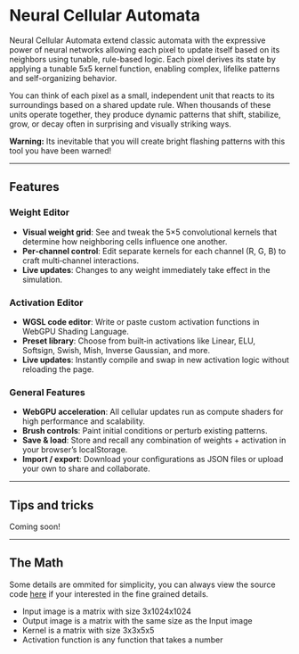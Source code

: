 # Neural Cellular Automata
Neural Cellular Automata extend classic automata with the expressive power of neural networks allowing each pixel to update itself based on its neighbors using tunable, rule-based logic. Each pixel derives its state by applying a tunable 5x5 kernel function, enabling complex, lifelike patterns and self-organizing behavior. 

You can think of each pixel as a small, independent unit that reacts to its surroundings based on a shared update rule. When thousands of these units operate together, they produce dynamic patterns that shift, stabilize, grow, or decay often in surprising and visually striking ways.

**Warning:** Its inevitable that you will create bright flashing patterns with this tool you have been warned!

---

## Features

### Weight Editor
- **Visual weight grid**: See and tweak the 5×5 convolutional kernels that determine how neighboring cells influence one another.
- **Per‑channel control**: Edit separate kernels for each channel (R, G, B) to craft multi‑channel interactions.
- **Live updates**: Changes to any weight immediately take effect in the simulation.

### Activation Editor
- **WGSL code editor**: Write or paste custom activation functions in WebGPU Shading Language.
- **Preset library**: Choose from built‑in activations like Linear, ELU, Softsign, Swish, Mish, Inverse Gaussian, and more.
- **Live updates**: Instantly compile and swap in new activation logic without reloading the page.

### General Features
- **WebGPU acceleration**: All cellular updates run as compute shaders for high performance and scalability.
- **Brush controls**: Paint initial conditions or perturb existing patterns.
- **Save & load**: Store and recall any combination of weights + activation in your browser’s localStorage.
- **Import / export**: Download your configurations as JSON files or upload your own to share and collaborate.

---

## Tips and tricks
Coming soon!

---
## The Math

Some details are ommited for simplicity, you can always view the source code [here](https://github.com/Stermere/Neural-Automata-Playground/) if your interested in the fine grained details.

- Input image is a matrix with size 3x1024x1024
- Output image is a matrix with the same size as the Input image
- Kernel is a matrix with size 3x3x5x5
- Activation function is any function that takes a number
